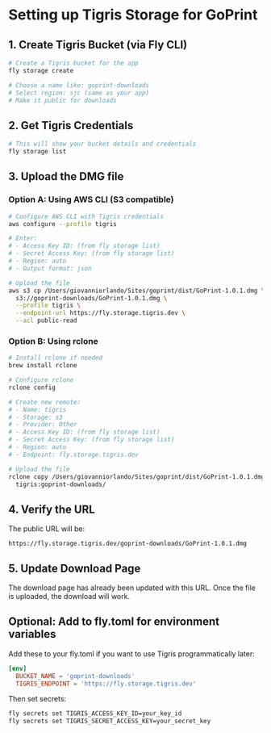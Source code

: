 # Setting up Tigris Storage for GoPrint

## 1. Create Tigris Bucket (via Fly CLI)

```bash
# Create a Tigris bucket for the app
fly storage create

# Choose a name like: goprint-downloads
# Select region: sjc (same as your app)
# Make it public for downloads
```

## 2. Get Tigris Credentials

```bash
# This will show your bucket details and credentials
fly storage list
```

## 3. Upload the DMG file

### Option A: Using AWS CLI (S3 compatible)
```bash
# Configure AWS CLI with Tigris credentials
aws configure --profile tigris

# Enter:
# - Access Key ID: (from fly storage list)
# - Secret Access Key: (from fly storage list)
# - Region: auto
# - Output format: json

# Upload the file
aws s3 cp /Users/giovanniorlando/Sites/goprint/dist/GoPrint-1.0.1.dmg \
  s3://goprint-downloads/GoPrint-1.0.1.dmg \
  --profile tigris \
  --endpoint-url https://fly.storage.tigris.dev \
  --acl public-read
```

### Option B: Using rclone
```bash
# Install rclone if needed
brew install rclone

# Configure rclone
rclone config

# Create new remote:
# - Name: tigris
# - Storage: s3
# - Provider: Other
# - Access Key ID: (from fly storage list)
# - Secret Access Key: (from fly storage list)
# - Region: auto
# - Endpoint: fly.storage.tigris.dev

# Upload the file
rclone copy /Users/giovanniorlando/Sites/goprint/dist/GoPrint-1.0.1.dmg \
  tigris:goprint-downloads/
```

## 4. Verify the URL

The public URL will be:
```
https://fly.storage.tigris.dev/goprint-downloads/GoPrint-1.0.1.dmg
```

## 5. Update Download Page

The download page has already been updated with this URL. Once the file is uploaded, the download will work.

## Optional: Add to fly.toml for environment variables

Add these to your fly.toml if you want to use Tigris programmatically later:

```toml
[env]
  BUCKET_NAME = 'goprint-downloads'
  TIGRIS_ENDPOINT = 'https://fly.storage.tigris.dev'
```

Then set secrets:
```bash
fly secrets set TIGRIS_ACCESS_KEY_ID=your_key_id
fly secrets set TIGRIS_SECRET_ACCESS_KEY=your_secret_key
```